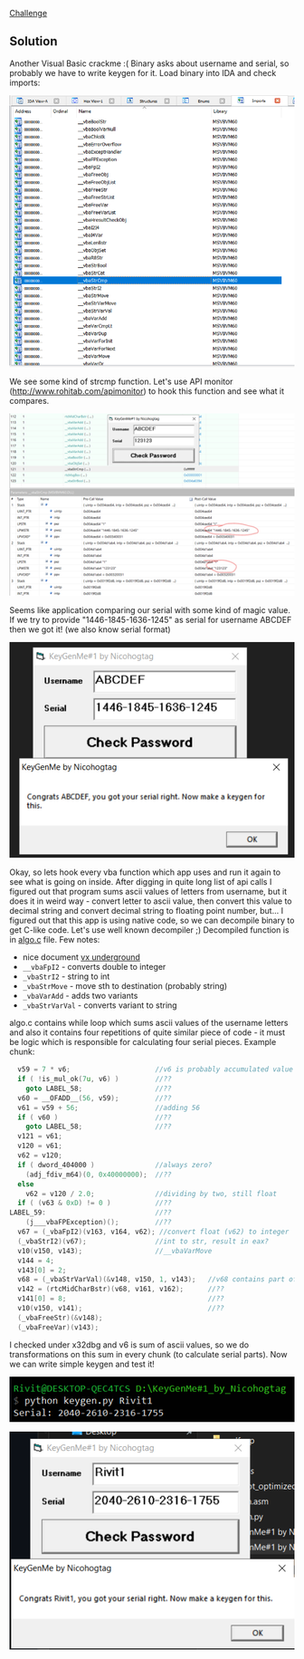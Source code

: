 [Challenge](https://crackmes.one/crackme/5ab77f5333c5d40ad448c0d6)

## Solution
Another Visual Basic crackme :( Binary asks about username and serial, so probably we have to write keygen for it.
Load binary into IDA and check imports:

![ida](img/ida.png)

We see some kind of strcmp function. Let's use API monitor (http://www.rohitab.com/apimonitor) to hook this function and see what it compares.

![api](img/api_monitor.png)

Seems like application comparing our serial with some kind of magic value. If we try to provide "1446-1845-1636-1245" as serial for username ABCDEF then we got it! (we also know serial format)

![success](img/success.png)

Okay, so lets hook every vba function which app uses and run it again to see what is going on inside.
After digging in quite long list of api calls I figured out that program sums ascii values of letters from username, but it does it in weird way - convert letter to ascii value, then convert this value to decimal string and convert decimal string to floating point number, but... I figured out that this app is using native code, so we can decompile binary to get C-like code. Let's use well known decompiler ;) Decompiled function is in [algo.c](./algo.c) file.
Few notes:
* nice document [vx underground](https://vx-underground.org/archive/Symantec/w32-changeup-12-en.pdf)
* `__vbaFpI2` - converts double to integer
* `_vbaStrI2` - string to int
* `_vbaStrMove` - move sth to destination (probably string)
* `_vbaVarAdd` - adds two variants
* `_vbaStrVarVal` - converts variant to string


algo.c contains while loop which sums ascii values of the username letters and also it contains four repetitions of quite similar piece of code - it must be logic which is responsible for calculating four serial pieces.
Example chunk:
```c
  v59 = 7 * v6;   		            //v6 is probably accumulated value (sum of ascii values)
  if ( !is_mul_ok(7u, v6) )         //??          
    goto LABEL_58;                  //?? 
  v60 = __OFADD__(56, v59);         //??          
  v61 = v59 + 56;                   //adding 56
  if ( v60 )                        //??
    goto LABEL_58;                  //??
  v121 = v61;
  v120 = v61;
  v62 = v120;
  if ( dword_404000 )               //always zero?
    (adj_fdiv_m64)(0, 0x40000000);  //??
  else
    v62 = v120 / 2.0;               //dividing by two, still float
  if ( (v63 & 0xD) != 0 )           //??
LABEL_59:                           //??
    (j___vbaFPException)();         //??
  v67 = (_vbaFpI2)(v163, v164, v62); //convert float (v62) to integer
  (_vbaStrI2)(v67);                 //int to str, result in eax?
  v10(v150, v143);                  //__vbaVarMove
  v144 = 4;
  v143[0] = 2;
  v68 = (_vbaStrVarVal)(&v148, v150, 1, v143);   //v68 contains part of serial (as string)
  v142 = (rtcMidCharBstr)(v68, v161, v162);      //??
  v141[0] = 8;                                   //??
  v10(v150, v141);                               //??
  (_vbaFreeStr)(&v148);
  (_vbaFreeVar)(v143);
```

I checked under x32dbg and v6 is sum of ascii values, so we do transformations on this sum in every chunk (to calculate serial parts). Now we can write simple keygen and test it!


![keygen](img/keygen.png)

![win](img/win.png)

